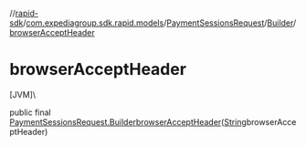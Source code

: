 //[rapid-sdk](../../../../index.md)/[com.expediagroup.sdk.rapid.models](../../index.md)/[PaymentSessionsRequest](../index.md)/[Builder](index.md)/[browserAcceptHeader](browser-accept-header.md)

# browserAcceptHeader

[JVM]\

public final [PaymentSessionsRequest.Builder](index.md)[browserAcceptHeader](browser-accept-header.md)([String](https://docs.oracle.com/javase/8/docs/api/java/lang/String.html)browserAcceptHeader)
